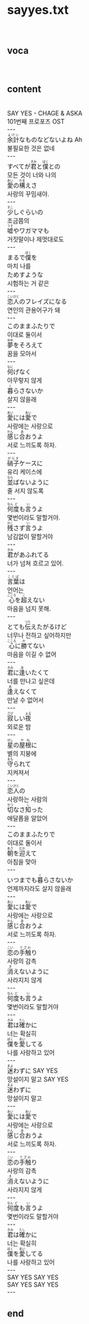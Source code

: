 <h1>sayyes.txt</h1><br>
<h2>voca</h2><br>
<h2>content</h2><br>
SAY YES - CHAGE & ASKA<br>
101번째 프로포즈 OST<br>
---<br>
<Ruby><rb>余計</rb><rt>よけい</rt></Ruby>なものなどないよね Ah<br>
불필요한 것은 없네<br>
---<br>
すべてが<Ruby><rb>君</rb><rt>きみ</rt></Ruby>と<Ruby><rb>僕</rb><rt>ぼく</rt></Ruby>との<br>
모든 것이 너와 나의<br>
<Ruby><rb>愛</rb><rt>あい</rt></Ruby>の<Ruby><rb>構</rb><rt>かま</rt></Ruby>えさ<br>
사랑의 꾸밈새야.<br>
---<br>
<Ruby><rb>少</rb><rt>すこ</rt></Ruby>しぐらいの<br>
조금쯤의<br>
<Ruby><rb>嘘</rb><rt>うそ</rt></Ruby>やワガママも<br>
거짓말이나 제멋대로도<br>
---<br>
まるで<Ruby><rb>僕</rb><rt>ぼく</rt></Ruby>を<br>
마치 나를<br>
ためすような<br>
시험하는 거 같은<br>
---<br>
<Ruby><rb>恋人</rb><rt>こいびと</rt></Ruby>のフレイズになる<br>
연인의 관용어구가 돼<br>
---<br>
このままふたりで<br>
이대로 둘이서<br>
<Ruby><rb>夢</rb><rt>ゆめ</rt></Ruby>をそろえて<br>
꿈을 모아서<br>
---<br>
<Ruby><rb>何</rb><rt>なに</rt></Ruby>げなく<br>
아무렇지 않게<br>
<Ruby><rb>暮</rb><rt>く</rt></Ruby>らさないか<br>
살지 않을래<br>
---<br>
<Ruby><rb>愛</rb><rt>あい</rt></Ruby>には<Ruby><rb>愛</rb><rt>あい</rt></Ruby>で<br>
사랑에는 사랑으로<br>
<Ruby><rb>感</rb><rt>かん</rt></Ruby>じ<Ruby><rb>合</rb><rt>あ</rt></Ruby>おうよ<br>
서로 느끼도록 하자.<br>
---<br>
<Ruby><rb>硝子</rb><rt>がらす</rt></Ruby>ケースに<br>
유리 케이스에<br>
<Ruby><rb>並</rb><rt>なら</rt></Ruby>ばないように<br>
줄 서지 않도록<br>
---<br>
<Ruby><rb>何</rb><rt>なん</rt></Ruby><Ruby><rb>度</rb><rt>ど</rt></Ruby>も<Ruby><rb>言</rb><rt>い</rt></Ruby>うよ<br>
몇번이라도 말할거야.<br>
<Ruby><rb>残</rb><rt>のこ</rt></Ruby>さず<Ruby><rb>言</rb><rt>い</rt></Ruby>うよ<br>
남김없이 말할거야<br>
---<br>
<Ruby><rb>君</rb><rt>きみ</rt></Ruby>があふれてる<br>
너가 넘쳐 흐르고 있어.<br>
---<br>
<Ruby><rb>言葉</rb><rt>ことば</rt></Ruby>は<br>
언어는<br>
<Ruby><rb>心</rb><rt>こころ</rt></Ruby>を<Ruby><rb>超</rb><rt>こ</rt></Ruby>えない<br>
마음을 넘지 못해.<br>
---<br>
とても<Ruby><rb>伝</rb><rt>つた</rt></Ruby>えたがるけど<br>
너무나 전하고 싶어하지만<br>
<Ruby><rb>心</rb><rt>こころ</rt></Ruby>に<Ruby><rb>勝</rb><rt>か</rt></Ruby>てない<br>
마음을 이길 수 없어<br>
---<br>
<Ruby><rb>君</rb><rt>きみ</rt></Ruby>に<Ruby><rb>逢</rb><rt>あ</rt></Ruby>いたくて<br>
너를 만나고 싶은데<br>
<Ruby><rb>逢</rb><rt>あ</rt></Ruby>えなくて<br>
만날 수 없어서<br>
---<br>
<Ruby><rb>寂</rb><rt>さび</rt></Ruby>しい<Ruby><rb>夜</rb><rt>よる</rt></Ruby><br>
외로운 밤<br>
---<br>
<Ruby><rb>星</rb><rt>ほし</rt></Ruby>の<Ruby><rb>屋根</rb><rt>やね</rt></Ruby>に<br>
별의 지붕에<br>
<Ruby><rb>守</rb><rt>まも</rt></Ruby>られて<br>
지켜져서<br>
---<br>
<Ruby><rb>恋人</rb><rt>こいびと</rt></Ruby>の<br>
사랑하는 사람의<br>
<Ruby><rb>切</rb><rt>せつ</rt></Ruby>なさ<Ruby><rb>知</rb><rt>し</rt></Ruby>った<br>
애달픔을 알았어<br>
---<br>
このままふたりで<br>
이대로 둘이서<br>
<Ruby><rb>朝</rb><rt>あさ</rt></Ruby>を<Ruby><rb>迎</rb><rt>むか</rt></Ruby>えて<br>
아침을 맞아<br>
---<br>
いつまでも<Ruby><rb>暮</rb><rt>く</rt></Ruby>らさないか<br>
언제까지라도 살지 않을래<br>
---<br>
<Ruby><rb>愛</rb><rt>あい</rt></Ruby>には<Ruby><rb>愛</rb><rt>あい</rt></Ruby>で<br>
사랑에는 사랑으로<br>
<Ruby><rb>感</rb><rt>かん</rt></Ruby>じ<Ruby><rb>合</rb><rt>あ</rt></Ruby>おうよ<br>
서로 느끼도록 하자.<br>
---<br>
<Ruby><rb>恋</rb><rt>こい</rt></Ruby>の<Ruby><rb>手触</rb><rt>てざわ</rt></Ruby>り<br>
사랑의 감촉<br>
<Ruby><rb>消</rb><rt>き</rt></Ruby>えないように<br>
사라지지 않게<br>
---<br>
<Ruby><rb>何</rb><rt>なん</rt></Ruby><Ruby><rb>度</rb><rt>ど</rt></Ruby>も<Ruby><rb>言</rb><rt>い</rt></Ruby>うよ<br>
몇번이라도 말할거야<br>
---<br>
<Ruby><rb>君</rb><rt>きみ</rt></Ruby>は<Ruby><rb>確</rb><rt>たし</rt></Ruby>かに<br>
너는 확실히<br>
<Ruby><rb>僕</rb><rt>ぼく</rt></Ruby>を<Ruby><rb>愛</rb><rt>あい</rt></Ruby>してる<br>
나를 사랑하고 있어<br>
---<br>
<Ruby><rb>迷</rb><rt>まよ</rt></Ruby>わずに SAY YES<br>
망설이지 말고 SAY YES<br>
<Ruby><rb>迷</rb><rt>まよ</rt></Ruby>わずに<br>
망설이지 말고<br>
---<br>
<Ruby><rb>愛</rb><rt>あい</rt></Ruby>には<Ruby><rb>愛</rb><rt>あい</rt></Ruby>で<br>
사랑에는 사랑으로<br>
<Ruby><rb>感</rb><rt>かん</rt></Ruby>じ<Ruby><rb>合</rb><rt>あ</rt></Ruby>おうよ<br>
서로 느끼도록 하자.<br>
---<br>
<Ruby><rb>恋</rb><rt>こい</rt></Ruby>の<Ruby><rb>手触</rb><rt>てざわ</rt></Ruby>り<br>
사랑의 감촉<br>
<Ruby><rb>消</rb><rt>き</rt></Ruby>えないように<br>
사라지지 않게<br>
---<br>
<Ruby><rb>何</rb><rt>なん</rt></Ruby><Ruby><rb>度</rb><rt>ど</rt></Ruby>も<Ruby><rb>言</rb><rt>い</rt></Ruby>うよ<br>
몇번이라도 말할거야<br>
---<br>
<Ruby><rb>君</rb><rt>きみ</rt></Ruby>は<Ruby><rb>確</rb><rt>たし</rt></Ruby>かに<br>
너는 확실히<br>
<Ruby><rb>僕</rb><rt>ぼく</rt></Ruby>を<Ruby><rb>愛</rb><rt>あい</rt></Ruby>してる<br>
나를 사랑하고 있어<br>
---<br>
SAY YES SAY YES<br>
SAY YES SAY YES<br>
---<br>
<h2>end</h2><br>
